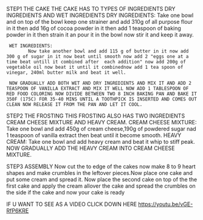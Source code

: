 STEP1 THE CAKE
   THE CAKE HAS TO TYPES OF INGREDIENTS DRY INGREDIENTS AND WET INGREDIENTS
     DRY INGREDIENTS:
           Take one bowl and on top of the bowl keep one strainer and add 310g of all purpose flour in it then add 16g of cocoa powder in it then add 1 teaspoon of baking powder in it then strain it an pour it in the bowl now stir it and keep it away.

     WET INGREDIENTS:
            Now take another bowl and add 115 g of butter in it now add 300 g of sugar in it now beat until smooth now add 2 "eggs one at a time beat untill it combined after  each addition" now add 200g of vegetable oil now beat it until it combinednow add 1 tea spoon of vinegar, 240ml butter milk and beat it well.

     NOW GRADUALLY ADD BOTH WET AND DRY INGREDIENTS AND MIX IT AND ADD 2 TEASPOON OF VANILLA EXTRACT AND MIX IT WELL NOW ADD 1 TABLESPOON OF  RED FOOD COLORING NOW DIVIDE BETWEEN TWO 8 INCH BAKING PAN AND BAKE IT 350F (175C) FOR 35-40 MINS UNTIL A TOOTHPICK IS INSERTED AND COMES OUT CLEAN NOW RELEASE IT FROM THE PAN AND LET IT COOL.

STEP2 THE FROSTING
    THIS FROSTING ALSO HAS TWO INGREDIENTS CREAM CHEESE MIXTURE AND HEAVY CREAM. 
      CREAM CHEESE MIXTURE:
        Take one bowl and add 450g of cream cheese,190g of powdered sugar nad 1 teaspoon of vanilla extract then beat until it become smooth.
      HEAVY CREAM:
        Take one bowl and add heavy cream and beat it whip to stiff peak.
    NOW GRADUALLY ADD THE HEAVY CREAM INTO CREAM CHEESE MIXTURE. 

STEP3 ASSEMBLY
        Now cut the to edge of the cakes now make 8 to 9 heart shapes and make crumbles in the leftover pieces.Now place one cake and put some cream and spread it. Now place the second cake on top of the the first cake and apply the cream allover the cake and spread the crumbles on the side if the cake and now your cake is ready          


 IF U WANT TO SEE AS A VIDEO CLICK DOWN HERE
        https://youtu.be/vGE-RfP6KRE